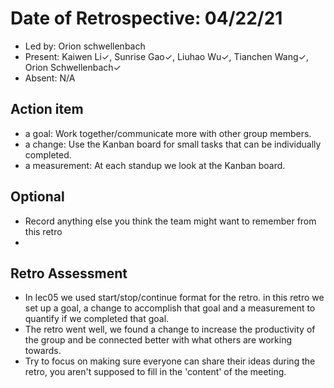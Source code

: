 # Date of Retrospective: 04/22/21

* Led by: Orion schwellenbach
* Present: Kaiwen Li✓, Sunrise Gao✓, Liuhao Wu✓, Tianchen Wang✓, Orion Schwellenbach✓
* Absent: N/A

## Action item

* a goal: Work together/communicate more with other group members.
* a change: Use the Kanban board for small tasks that can be individually completed.
* a measurement: At each standup we look at the Kanban board.

## Optional

* Record anything else you think the team might want to remember from this retro
* 
## Retro Assessment

* In lec05 we used start/stop/continue format for the retro. in this retro we set up a goal, a change to accomplish that goal and a measurement to quantify if we completed that goal.
* The retro went well, we found a change to increase the productivity of the group and be connected better with what others are working towards.
* Try to focus on making sure everyone can share their ideas during the retro, you aren't supposed to fill in the 'content' of the meeting.
